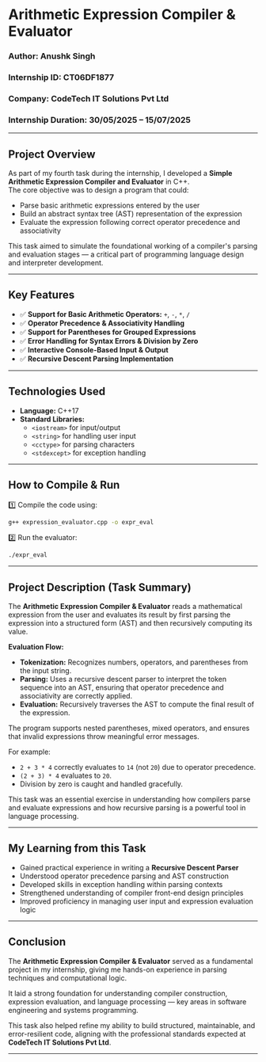 # Arithmetic Expression Compiler & Evaluator  
### Author: Anushk Singh  
### Internship ID: CT06DF1877  
### Company: CodeTech IT Solutions Pvt Ltd  
### Internship Duration: 30/05/2025 – 15/07/2025  

---

## Project Overview  

As part of my fourth task during the internship, I developed a **Simple Arithmetic Expression Compiler and Evaluator** in C++.  
The core objective was to design a program that could:  
- Parse basic arithmetic expressions entered by the user  
- Build an abstract syntax tree (AST) representation of the expression  
- Evaluate the expression following correct operator precedence and associativity  

This task aimed to simulate the foundational working of a compiler's parsing and evaluation stages — a critical part of programming language design and interpreter development.  

---

## Key Features  

- ✅ **Support for Basic Arithmetic Operators:** `+`, `-`, `*`, `/`  
- ✅ **Operator Precedence & Associativity Handling**  
- ✅ **Support for Parentheses for Grouped Expressions**  
- ✅ **Error Handling for Syntax Errors & Division by Zero**  
- ✅ **Interactive Console-Based Input & Output**  
- ✅ **Recursive Descent Parsing Implementation**  

---

## Technologies Used  

- **Language:** C++17  
- **Standard Libraries:**  
  - `<iostream>` for input/output  
  - `<string>` for handling user input  
  - `<cctype>` for parsing characters  
  - `<stdexcept>` for exception handling  

---

## How to Compile & Run  

1️⃣ Compile the code using:  
```bash
g++ expression_evaluator.cpp -o expr_eval
```  

2️⃣ Run the evaluator:  
```bash
./expr_eval
```  

---

## Project Description (Task Summary)  

The **Arithmetic Expression Compiler & Evaluator** reads a mathematical expression from the user and evaluates its result by first parsing the expression into a structured form (AST) and then recursively computing its value.  

**Evaluation Flow:**  
- **Tokenization:** Recognizes numbers, operators, and parentheses from the input string.  
- **Parsing:** Uses a recursive descent parser to interpret the token sequence into an AST, ensuring that operator precedence and associativity are correctly applied.  
- **Evaluation:** Recursively traverses the AST to compute the final result of the expression.  

The program supports nested parentheses, mixed operators, and ensures that invalid expressions throw meaningful error messages.  

For example:  
- `2 + 3 * 4` correctly evaluates to `14` (not `20`) due to operator precedence.  
- `(2 + 3) * 4` evaluates to `20`.  
- Division by zero is caught and handled gracefully.  

This task was an essential exercise in understanding how compilers parse and evaluate expressions and how recursive parsing is a powerful tool in language processing.  

---

## My Learning from this Task  

- Gained practical experience in writing a **Recursive Descent Parser**  
- Understood operator precedence parsing and AST construction  
- Developed skills in exception handling within parsing contexts  
- Strengthened understanding of compiler front-end design principles  
- Improved proficiency in managing user input and expression evaluation logic  

---

## Conclusion  

The **Arithmetic Expression Compiler & Evaluator** served as a fundamental project in my internship, giving me hands-on experience in parsing techniques and computational logic.  

It laid a strong foundation for understanding compiler construction, expression evaluation, and language processing — key areas in software engineering and systems programming.  

This task also helped refine my ability to build structured, maintainable, and error-resilient code, aligning with the professional standards expected at **CodeTech IT Solutions Pvt Ltd**.  

---

